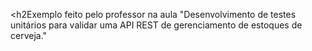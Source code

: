 <h2Exemplo feito pelo professor na aula "Desenvolvimento de testes unitários para validar uma API REST de gerenciamento de estoques de cerveja." </h2>



